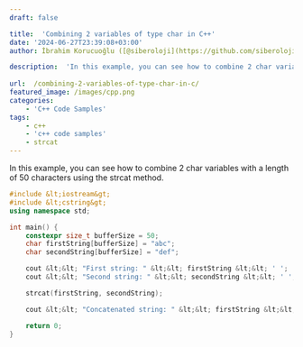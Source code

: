 ```yaml
---
draft: false

title:  'Combining 2 variables of type char in C++'
date: '2024-06-27T23:39:08+03:00'
author: İbrahim Korucuoğlu ([@siberoloji](https://github.com/siberoloji))

description:  'In this example, you can see how to combine 2 char variables with a length of 50 characters using the strcat method.' 
 
url:  /combining-2-variables-of-type-char-in-c/ 
featured_image: /images/cpp.png
categories:
    - 'C++ Code Samples'
tags:
    - c++
    - 'c++ code samples'
    - strcat
---
```



In this example, you can see how to combine 2 char variables with a length of 50 characters using the strcat method.


```cpp
#include &lt;iostream&gt;
#include &lt;cstring&gt;
using namespace std;

int main() {
    constexpr size_t bufferSize = 50;
    char firstString[bufferSize] = "abc";
    char secondString[bufferSize] = "def";

    cout &lt;&lt; "First string: " &lt;&lt; firstString &lt;&lt; ' ';
    cout &lt;&lt; "Second string: " &lt;&lt; secondString &lt;&lt; ' ';

    strcat(firstString, secondString);

    cout &lt;&lt; "Concatenated string: " &lt;&lt; firstString &lt;&lt; ' ';

    return 0;
}
```
